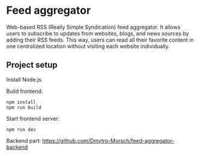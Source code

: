 # Feed aggregator

Web-based RSS (Really Simple Syndication) feed aggregator. It allows users to subscribe to updates
from websites, blogs, and news sources by adding their
RSS feeds. This way, users can read all their favorite content in one centralized location without visiting each
website individually.

Project setup
-------------
Install Node.js.

Build frontend:
```shell
npm install
npm run build
```

Start frontend server:
```shell
npm run dev
```

Backend part: https://github.com/Dmytro-Morsch/feed-aggregator-backend